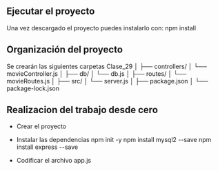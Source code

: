 ## Ejecutar el proyecto 
Una vez descargado el proyecto puedes instalarlo con: 
npm install

## Organización del proyecto
Se crearán las siguientes carpetas
Clase_29
│
├── controllers/
│   └── movieController.js
│
├── db/
│   └── db.js
│
├── routes/
│   └── movieRoutes.js
│ 
├── src/
│   └── server.js
│ 
├── package.json
│ 
└── package-lock.json

## Realizacion del trabajo desde cero
- Crear el proyecto
- Instalar las dependencias
npm init -y
npm install mysql2 --save
npm install express --save

- Codificar el archivo app.js